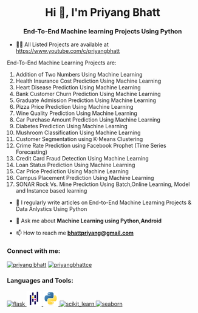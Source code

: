 <h1 align="center">Hi 👋, I'm Priyang Bhatt</h1>
<h3 align="center">End-To-End Machine learning Projects Using Python</h3>

- 👨‍💻 All Listed Projects are available at https://www.youtube.com/c/priyangbhatt

End-To-End Machine Learning Projects are:

1. Addition of Two Numbers Using Machine Learning
2. Health Insurance Cost Prediction Using Machine Learning
3. Heart Disease Prediction Using Machine Learning
4. Bank Customer Churn Prediction Using Machine Learning
5. Graduate Admission Prediction Using Machine Learning
6. Pizza Price Prediction Using Machine Learning
7. Wine Quality Prediction Using Machine Learning
8. Car Purchase Amount Prediction Using Machine Learning
9. Diabetes Prediction Using Machine Learning
10. Mushroom Classification Using Machine Learning
11. Customer Segmentation using K-Means Clustering
12. Crime Rate Prediction using Facebook Prophet (Time Series Forecasting)
13. Credit Card Fraud Detection Using Machine Learning
14. Loan Status Prediction Using Machine Learning
15. Car Price Prediction Using Machine Learning
16. Campus Placement Prediction Using Machine Learning
17. SONAR Rock Vs. Mine Prediction Using Batch,Online Learning, Model and Instance based learning 

- 📝 I regularly write articles on End-to-End Machine Learning Projects & Data Anlystics Using Python

- 💬 Ask me about **Machine Learning using Python,Android**

- 📫 How to reach me **bhattpriyang@gmail.com**

<h3 align="left">Connect with me:</h3>
<p align="left">
<a href="https://www.youtube.com/c/priyang bhatt" target="blank"><img align="center" src="https://raw.githubusercontent.com/rahuldkjain/github-profile-readme-generator/master/src/images/icons/Social/youtube.svg" alt="priyang bhatt" height="30" width="40" /></a>
<a href="https://www.hackerrank.com/priyangbhattce" target="blank"><img align="center" src="https://raw.githubusercontent.com/rahuldkjain/github-profile-readme-generator/master/src/images/icons/Social/hackerrank.svg" alt="priyangbhattce" height="30" width="40" /></a>
</p>

<h3 align="left">Languages and Tools:</h3>
<p align="left"> <a href="https://flask.palletsprojects.com/" target="_blank" rel="noreferrer"> <img src="https://www.vectorlogo.zone/logos/pocoo_flask/pocoo_flask-icon.svg" alt="flask" width="40" height="40"/> </a> <a href="https://pandas.pydata.org/" target="_blank" rel="noreferrer"> <img src="https://raw.githubusercontent.com/devicons/devicon/2ae2a900d2f041da66e950e4d48052658d850630/icons/pandas/pandas-original.svg" alt="pandas" width="40" height="40"/> </a> <a href="https://www.python.org" target="_blank" rel="noreferrer"> <img src="https://raw.githubusercontent.com/devicons/devicon/master/icons/python/python-original.svg" alt="python" width="40" height="40"/> </a> <a href="https://scikit-learn.org/" target="_blank" rel="noreferrer"> <img src="https://upload.wikimedia.org/wikipedia/commons/0/05/Scikit_learn_logo_small.svg" alt="scikit_learn" width="40" height="40"/> </a> <a href="https://seaborn.pydata.org/" target="_blank" rel="noreferrer"> <img src="https://seaborn.pydata.org/_images/logo-mark-lightbg.svg" alt="seaborn" width="40" height="40"/> </a> </p>

